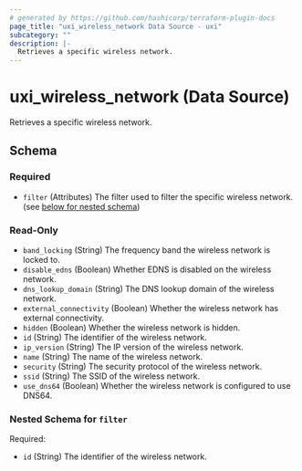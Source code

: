 ```yaml
---
# generated by https://github.com/hashicorp/terraform-plugin-docs
page_title: "uxi_wireless_network Data Source - uxi"
subcategory: ""
description: |-
  Retrieves a specific wireless network.
---
```


# uxi_wireless_network (Data Source)

Retrieves a specific wireless network.



<!-- schema generated by tfplugindocs -->
## Schema

### Required

- `filter` (Attributes) The filter used to filter the specific wireless network. (see [below for nested schema](#nestedatt--filter))

### Read-Only

- `band_locking` (String) The frequency band the wireless network is locked to.
- `disable_edns` (Boolean) Whether EDNS is disabled on the wireless network.
- `dns_lookup_domain` (String) The DNS lookup domain of the wireless network.
- `external_connectivity` (Boolean) Whether the wireless network has external connectivity.
- `hidden` (Boolean) Whether the wireless network is hidden.
- `id` (String) The identifier of the wireless network.
- `ip_version` (String) The IP version of the wireless network.
- `name` (String) The name of the wireless network.
- `security` (String) The security protocol of the wireless network.
- `ssid` (String) The SSID of the wireless network.
- `use_dns64` (Boolean) Whether the wireless network is configured to use DNS64.

<a id="nestedatt--filter"></a>
### Nested Schema for `filter`

Required:

- `id` (String) The identifier of the wireless network.
